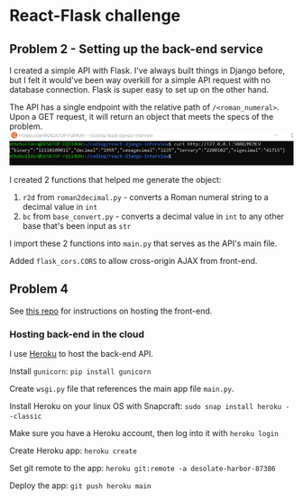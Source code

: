 # React-Flask challenge

## Problem 2 - Setting up the back-end service

I created a simple API with Flask. I've always built things in Django before, but I felt it would've been way overkill for a simple API request with no database connection. Flask is super easy to set up on the other hand.

The API has a single endpoint with the relative path of `/<roman_numeral>`. Upon a GET request, it will return an object that meets the specs of the problem.
![output](curl_output.png)

I created 2 functions that helped me generate the object:

1. `r2d` from `roman2decimal.py` - converts a Roman numeral string to a decimal value in `int`
2. `bc` from `base_convert.py` - converts a decimal value in `int` to any other base that's been input as `str`

I import these 2 functions into `main.py` that serves as the API's main file.

Added `flask_cors.CORS` to allow cross-origin AJAX from front-end.

## Problem 4

See [this repo](https://github.com/mihailthebuilder/react-flask-challenge-3-and-4) for instructions on hosting the front-end.

### Hosting back-end in the cloud

I use [Heroku](https://www.heroku.com) to host the back-end API.

Install `gunicorn`: `pip install gunicorn`

Create `wsgi.py` file that references the main app file `main.py`.

Install Heroku on your linux OS with Snapcraft: `sudo snap install heroku --classic`

Make sure you have a Heroku account, then log into it with `heroku login`

Create Heroku app: `heroku create`

Set git remote to the app: `heroku git:remote -a desolate-harbor-87386`

Deploy the app: `git push heroku main`
